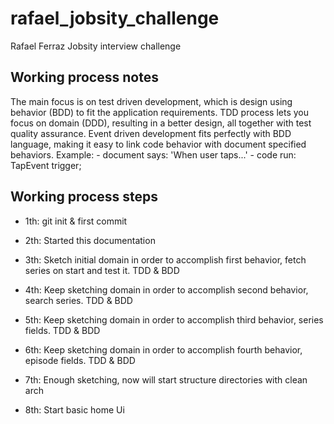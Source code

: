 # rafael_jobsity_challenge

Rafael Ferraz Jobsity interview challenge

## Working process notes
  
  The main focus is on test driven development, which is design using behavior (BDD) to fit the 
  application requirements.
  TDD process lets you focus on domain (DDD), resulting in a better design, all together with test 
  quality assurance. 
  Event driven development fits perfectly with BDD language, making it easy to link code behavior 
  with document specified behaviors. Example: 
      - document says: 'When user taps...' 
      - code run: TapEvent trigger; 


## Working process steps

- 1th: 
  git init & first commit
  
- 2th: 
  Started this documentation 
  
- 3th:
  Sketch initial domain in order to accomplish first behavior, fetch series on start and test it.
  TDD & BDD

- 4th:
  Keep sketching domain in order to accomplish second behavior, search series.
  TDD & BDD

- 5th:
  Keep sketching domain in order to accomplish third behavior, series fields.
  TDD & BDD

- 6th:
  Keep sketching domain in order to accomplish fourth behavior, episode fields.
  TDD & BDD

- 7th:
  Enough sketching, now will start structure directories with clean arch
  
- 8th:
  Start basic home Ui